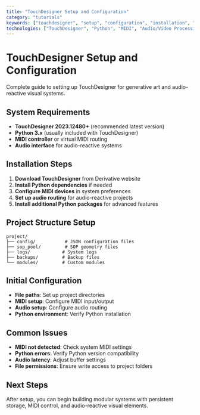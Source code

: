 ```yaml
---
title: "TouchDesigner Setup and Configuration"
category: "tutorials"
keywords: ["touchdesigner", "setup", "configuration", "installation", "python", "midi", "audio", "video", "getting started"]
technologies: ["TouchDesigner", "Python", "MIDI", "Audio/Video Processing"]
---
```


# TouchDesigner Setup and Configuration

Complete guide to setting up TouchDesigner for generative art and audio-reactive visual systems.

## System Requirements

- **TouchDesigner 2023.12480+** (recommended latest version)
- **Python 3.x** (usually included with TouchDesigner)
- **MIDI controller** or virtual MIDI routing
- **Audio interface** for audio-reactive systems

## Installation Steps

1. **Download TouchDesigner** from Derivative website
2. **Install Python dependencies** if needed
3. **Configure MIDI devices** in system preferences
4. **Set up audio routing** for audio-reactive projects
5. **Install additional Python packages** for advanced features

## Project Structure Setup

```
project/
├── config/           # JSON configuration files
├── sop_pool/         # SOP geometry files
├── logs/            # System logs
├── backups/         # Backup files
└── modules/         # Custom modules
```

## Initial Configuration

- **File paths**: Set up project directories
- **MIDI setup**: Configure MIDI input/output
- **Audio setup**: Configure audio routing
- **Python environment**: Verify Python installation

## Common Issues

- **MIDI not detected**: Check system MIDI settings
- **Python errors**: Verify Python version compatibility
- **Audio latency**: Adjust buffer settings
- **File permissions**: Ensure write access to project folders

## Next Steps

After setup, you can begin building modular systems with persistent storage, MIDI control, and audio-reactive visual elements.
